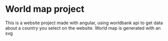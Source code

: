 # World map project

This is a website project made with angular, using worldbank api to get data about a 
country you select on the website. World map is generated with an svg